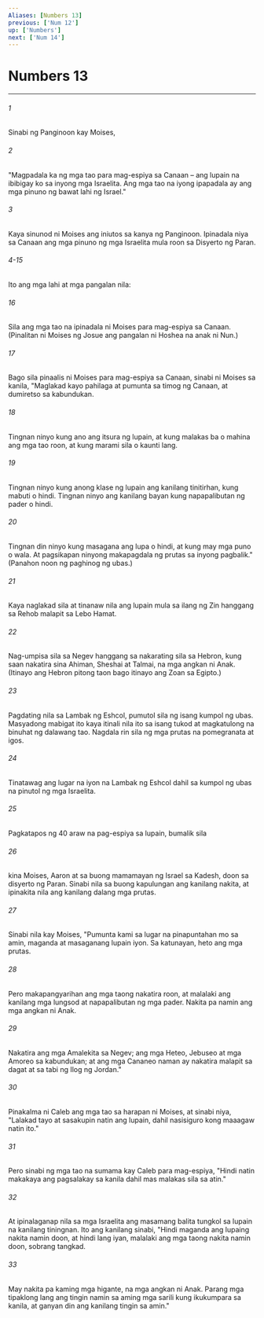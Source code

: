```yaml
---
Aliases: [Numbers 13]
previous: ['Num 12']
up: ['Numbers']
next: ['Num 14']
---
```

# Numbers 13

***


###### 1 


Sinabi ng Panginoon kay Moises, 


###### 2 


"Magpadala ka ng mga tao para mag-espiya sa Canaan – ang lupain na ibibigay ko sa inyong mga Israelita. Ang mga tao na iyong ipapadala ay ang mga pinuno ng bawat lahi ng Israel." 


###### 3 


Kaya sinunod ni Moises ang iniutos sa kanya ng Panginoon. Ipinadala niya sa Canaan ang mga pinuno ng mga Israelita mula roon sa Disyerto ng Paran.

###### 4-15

Ito ang mga lahi at mga pangalan nila: 


###### 16 


Sila ang mga tao na ipinadala ni Moises para mag-espiya sa Canaan. (Pinalitan ni Moises ng Josue ang pangalan ni Hoshea na anak ni Nun.) 


###### 17 


Bago sila pinaalis ni Moises para mag-espiya sa Canaan, sinabi ni Moises sa kanila, "Maglakad kayo pahilaga at pumunta sa timog ng Canaan, at dumiretso sa kabundukan. 


###### 18 


Tingnan ninyo kung ano ang itsura ng lupain, at kung malakas ba o mahina ang mga tao roon, at kung marami sila o kaunti lang. 


###### 19 


Tingnan ninyo kung anong klase ng lupain ang kanilang tinitirhan, kung mabuti o hindi. Tingnan ninyo ang kanilang bayan kung napapalibutan ng pader o hindi. 


###### 20 


Tingnan din ninyo kung masagana ang lupa o hindi, at kung may mga puno o wala. At pagsikapan ninyong makapagdala ng prutas sa inyong pagbalik." (Panahon noon ng paghinog ng ubas.) 


###### 21 


Kaya naglakad sila at tinanaw nila ang lupain mula sa ilang ng Zin hanggang sa Rehob malapit sa Lebo Hamat. 


###### 22 


Nag-umpisa sila sa Negev hanggang sa nakarating sila sa Hebron, kung saan nakatira sina Ahiman, Sheshai at Talmai, na mga angkan ni Anak. (Itinayo ang Hebron pitong taon bago itinayo ang Zoan sa Egipto.) 


###### 23 


Pagdating nila sa Lambak ng Eshcol, pumutol sila ng isang kumpol ng ubas. Masyadong mabigat ito kaya itinali nila ito sa isang tukod at magkatulong na binuhat ng dalawang tao. Nagdala rin sila ng mga prutas na pomegranata at igos. 


###### 24 


Tinatawag ang lugar na iyon na Lambak ng Eshcol dahil sa kumpol ng ubas na pinutol ng mga Israelita. 


###### 25 


Pagkatapos ng 40 araw na pag-espiya sa lupain, bumalik sila 


###### 26 


kina Moises, Aaron at sa buong mamamayan ng Israel sa Kadesh, doon sa disyerto ng Paran. Sinabi nila sa buong kapulungan ang kanilang nakita, at ipinakita nila ang kanilang dalang mga prutas. 


###### 27 


Sinabi nila kay Moises, "Pumunta kami sa lugar na pinapuntahan mo sa amin, maganda at masaganang lupain iyon. Sa katunayan, heto ang mga prutas. 


###### 28 


Pero makapangyarihan ang mga taong nakatira roon, at malalaki ang kanilang mga lungsod at napapalibutan ng mga pader. Nakita pa namin ang mga angkan ni Anak. 


###### 29 


Nakatira ang mga Amalekita sa Negev; ang mga Heteo, Jebuseo at mga Amoreo sa kabundukan; at ang mga Cananeo naman ay nakatira malapit sa dagat at sa tabi ng Ilog ng Jordan." 


###### 30 


Pinakalma ni Caleb ang mga tao sa harapan ni Moises, at sinabi niya, "Lalakad tayo at sasakupin natin ang lupain, dahil nasisiguro kong maaagaw natin ito." 


###### 31 


Pero sinabi ng mga tao na sumama kay Caleb para mag-espiya, "Hindi natin makakaya ang pagsalakay sa kanila dahil mas malakas sila sa atin." 


###### 32 


At ipinalaganap nila sa mga Israelita ang masamang balita tungkol sa lupain na kanilang tiningnan. Ito ang kanilang sinabi, "Hindi maganda ang lupaing nakita namin doon, at hindi lang iyan, malalaki ang mga taong nakita namin doon, sobrang tangkad. 


###### 33 


May nakita pa kaming mga higante, na mga angkan ni Anak. Parang mga tipaklong lang ang tingin namin sa aming mga sarili kung ikukumpara sa kanila, at ganyan din ang kanilang tingin sa amin."
